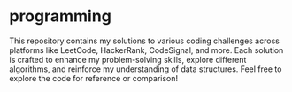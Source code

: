 # programming
This repository contains my solutions to various coding challenges across platforms like LeetCode, HackerRank, CodeSignal, and more. Each solution is crafted to enhance my problem-solving skills, explore different algorithms, and reinforce my understanding of data structures. Feel free to explore the code for reference or comparison!
